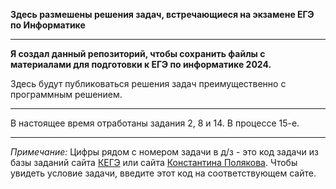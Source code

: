 **Здесь размешены решения задач, встречающиеся на экзамене ЕГЭ по Информатике**   
____
**Я создал данный репозиторий, чтобы сохранить файлы с материалами для подготовки к ЕГЭ по информатике 2024.** 

Здесь будут публиковаться решения задач преимущественно с программным решением.
____
В настоящее время отработаны задания 2, 8 и 14. В процессе 15-е. 
____
_Примечание:_ Цифры рядом с номером задачи в д/з - это код задачи из базы заданий сайта [КЕГЭ](https://kompege.ru/) или сайта [Константина Полякова](https://kpolyakov.spb.ru/).
Чтобы увидеть условие задачи, введите этот код на соответствующем сайте.
